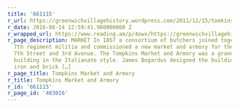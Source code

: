 ```yaml
---
title: '661115'
r_url: https://greenwichvillagehistory.wordpress.com/2011/12/15/tomkins-market-and-armory/
r_date: 2016-08-14 12:59:41.980000000 Z
r_wrapped_url: https://www.reading.am/p/4owx/https://greenwichvillagehistory.wordpress.com/2011/12/15/tomkins-market-and-armory/
r_page_description: MARKET In 1857 a consortium of butchers joined together with the
  7th regiment militia and commissioned a new market and armory for the corner of
  7th Street and 3rd Avenue. The Tompkins Market and Armory was a grand and impressive
  building in the Italianate style. James Bogardus designed the building using cast
  iron and brick […]
r_page_title: Tompkins Market and Armory
r_title: Tompkins Market and Armory
r_id: '661115'
r_page_id: '483016'
---
```


